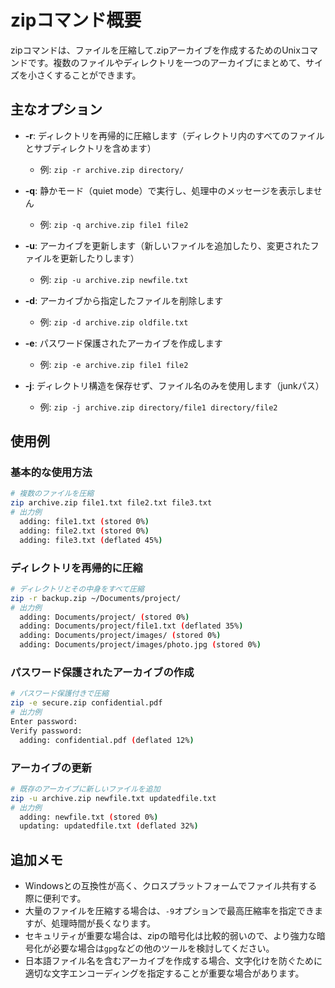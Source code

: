 # zipコマンド概要
zipコマンドは、ファイルを圧縮して.zipアーカイブを作成するためのUnixコマンドです。複数のファイルやディレクトリを一つのアーカイブにまとめて、サイズを小さくすることができます。

## 主なオプション
- **-r**: ディレクトリを再帰的に圧縮します（ディレクトリ内のすべてのファイルとサブディレクトリを含めます）
  - 例: `zip -r archive.zip directory/`

- **-q**: 静かモード（quiet mode）で実行し、処理中のメッセージを表示しません
  - 例: `zip -q archive.zip file1 file2`

- **-u**: アーカイブを更新します（新しいファイルを追加したり、変更されたファイルを更新したりします）
  - 例: `zip -u archive.zip newfile.txt`

- **-d**: アーカイブから指定したファイルを削除します
  - 例: `zip -d archive.zip oldfile.txt`

- **-e**: パスワード保護されたアーカイブを作成します
  - 例: `zip -e archive.zip file1 file2`

- **-j**: ディレクトリ構造を保存せず、ファイル名のみを使用します（junkパス）
  - 例: `zip -j archive.zip directory/file1 directory/file2`

## 使用例

### 基本的な使用方法
```bash
# 複数のファイルを圧縮
zip archive.zip file1.txt file2.txt file3.txt
# 出力例
  adding: file1.txt (stored 0%)
  adding: file2.txt (stored 0%)
  adding: file3.txt (deflated 45%)
```

### ディレクトリを再帰的に圧縮
```bash
# ディレクトリとその中身をすべて圧縮
zip -r backup.zip ~/Documents/project/
# 出力例
  adding: Documents/project/ (stored 0%)
  adding: Documents/project/file1.txt (deflated 35%)
  adding: Documents/project/images/ (stored 0%)
  adding: Documents/project/images/photo.jpg (stored 0%)
```

### パスワード保護されたアーカイブの作成
```bash
# パスワード保護付きで圧縮
zip -e secure.zip confidential.pdf
# 出力例
Enter password: 
Verify password: 
  adding: confidential.pdf (deflated 12%)
```

### アーカイブの更新
```bash
# 既存のアーカイブに新しいファイルを追加
zip -u archive.zip newfile.txt updatedfile.txt
# 出力例
  adding: newfile.txt (stored 0%)
  updating: updatedfile.txt (deflated 32%)
```

## 追加メモ
- Windowsとの互換性が高く、クロスプラットフォームでファイル共有する際に便利です。
- 大量のファイルを圧縮する場合は、`-9`オプションで最高圧縮率を指定できますが、処理時間が長くなります。
- セキュリティが重要な場合は、zipの暗号化は比較的弱いので、より強力な暗号化が必要な場合は`gpg`などの他のツールを検討してください。
- 日本語ファイル名を含むアーカイブを作成する場合、文字化けを防ぐために適切な文字エンコーディングを指定することが重要な場合があります。